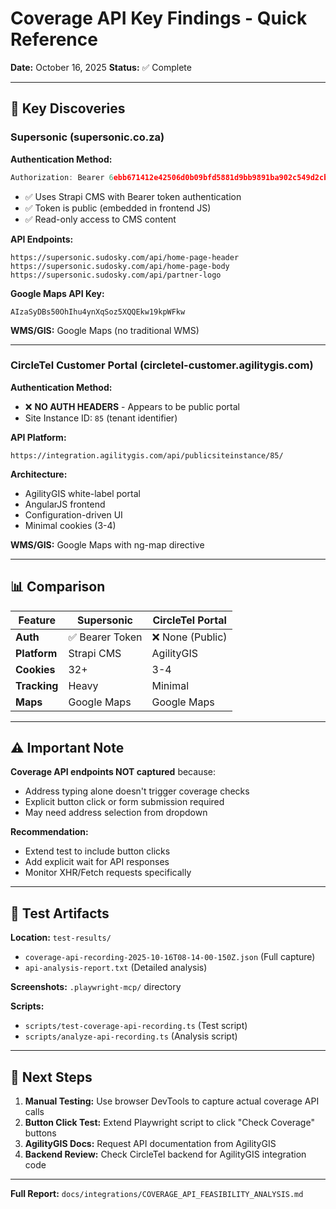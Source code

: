 # Coverage API Key Findings - Quick Reference

**Date:** October 16, 2025
**Status:** ✅ Complete

---

## 🎯 Key Discoveries

### Supersonic (supersonic.co.za)

**Authentication Method:**
```javascript
Authorization: Bearer 6ebb671412e42506d0b09bfd5881d9bb9891ba902c549d2cb31b3b86881a49ce...
```
- ✅ Uses Strapi CMS with Bearer token authentication
- ✅ Token is public (embedded in frontend JS)
- ✅ Read-only access to CMS content

**API Endpoints:**
```
https://supersonic.sudosky.com/api/home-page-header
https://supersonic.sudosky.com/api/home-page-body
https://supersonic.sudosky.com/api/partner-logo
```

**Google Maps API Key:**
```
AIzaSyDBs50OhIhu4ynXqSoz5XQQEkw19kpWFkw
```

**WMS/GIS:** Google Maps (no traditional WMS)

---

### CircleTel Customer Portal (circletel-customer.agilitygis.com)

**Authentication Method:**
- ❌ **NO AUTH HEADERS** - Appears to be public portal
- Site Instance ID: `85` (tenant identifier)

**API Platform:**
```
https://integration.agilitygis.com/api/publicsiteinstance/85/
```

**Architecture:**
- AgilityGIS white-label portal
- AngularJS frontend
- Configuration-driven UI
- Minimal cookies (3-4)

**WMS/GIS:** Google Maps with ng-map directive

---

## 📊 Comparison

| Feature | Supersonic | CircleTel Portal |
|---------|-----------|------------------|
| **Auth** | ✅ Bearer Token | ❌ None (Public) |
| **Platform** | Strapi CMS | AgilityGIS |
| **Cookies** | 32+ | 3-4 |
| **Tracking** | Heavy | Minimal |
| **Maps** | Google Maps | Google Maps |

---

## ⚠️ Important Note

**Coverage API endpoints NOT captured** because:
- Address typing alone doesn't trigger coverage checks
- Explicit button click or form submission required
- May need address selection from dropdown

**Recommendation:**
- Extend test to include button clicks
- Add explicit wait for API responses
- Monitor XHR/Fetch requests specifically

---

## 📁 Test Artifacts

**Location:** `test-results/`
- `coverage-api-recording-2025-10-16T08-14-00-150Z.json` (Full capture)
- `api-analysis-report.txt` (Detailed analysis)

**Screenshots:** `.playwright-mcp/` directory

**Scripts:**
- `scripts/test-coverage-api-recording.ts` (Test script)
- `scripts/analyze-api-recording.ts` (Analysis script)

---

## 🚀 Next Steps

1. **Manual Testing:** Use browser DevTools to capture actual coverage API calls
2. **Button Click Test:** Extend Playwright script to click "Check Coverage" buttons
3. **AgilityGIS Docs:** Request API documentation from AgilityGIS
4. **Backend Review:** Check CircleTel backend for AgilityGIS integration code

---

**Full Report:** `docs/integrations/COVERAGE_API_FEASIBILITY_ANALYSIS.md`
